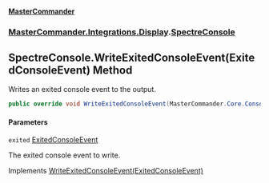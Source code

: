 #### [MasterCommander](MasterCommander.md 'MasterCommander')
### [MasterCommander.Integrations.Display](MasterCommander.md#MasterCommander.Integrations.Display 'MasterCommander.Integrations.Display').[SpectreConsole](SpectreConsole.md 'MasterCommander.Integrations.Display.SpectreConsole')

## SpectreConsole.WriteExitedConsoleEvent(ExitedConsoleEvent) Method

Writes an exited console event to the output.

```csharp
public override void WriteExitedConsoleEvent(MasterCommander.Core.ConsoleEvents.ExitedConsoleEvent exited);
```
#### Parameters

<a name='MasterCommander.Integrations.Display.SpectreConsole.WriteExitedConsoleEvent(MasterCommander.Core.ConsoleEvents.ExitedConsoleEvent).exited'></a>

`exited` [ExitedConsoleEvent](ExitedConsoleEvent.md 'MasterCommander.Core.ConsoleEvents.ExitedConsoleEvent')

The exited console event to write.

Implements [WriteExitedConsoleEvent(ExitedConsoleEvent)](IConsole.WriteExitedConsoleEvent(ExitedConsoleEvent).md 'MasterCommander.Core.Display.IConsole.WriteExitedConsoleEvent(MasterCommander.Core.ConsoleEvents.ExitedConsoleEvent)')
